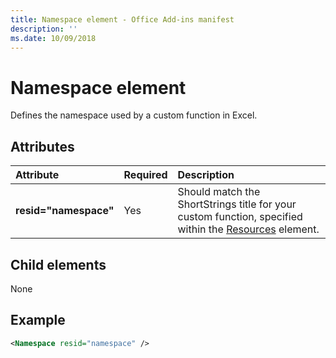 ```yaml
---
title: Namespace element - Office Add-ins manifest
description: ''
ms.date: 10/09/2018
---
```


# Namespace element

Defines the namespace used by a custom function in Excel.

## Attributes

|  Attribute  |  Required  |  Description  |
|:-----|:-----|:-----|
|  **resid="namespace"**  |  Yes  | Should match the ShortStrings title for your custom function, specified within the [Resources](resources.md) element. |

## Child elements

None

## Example

```xml
<Namespace resid="namespace" />
```
